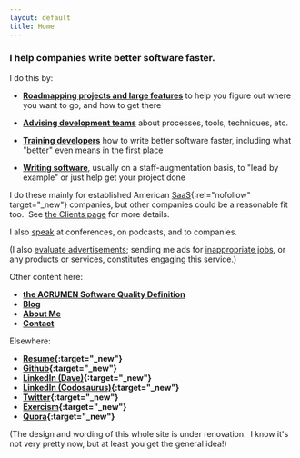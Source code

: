 ```yaml
---
layout: default
title: Home
---
```


<!-- this comment is here just to keep Jekyll from moving the below
headline up into the header; dunno why it does that.  -->

### I help companies write better software faster.

I do this by:

- **[Roadmapping projects and large features](roadmapping)**
to help you figure out where you want to go, and how to get there

- **[Advising development teams](advice)**
about processes, tools, techniques, etc.

- **[Training developers](training)**
how to write better software faster,
including what "better" even means in the first place

- **[Writing software](development)**,
usually on a staff-augmentation basis,
to "lead by example"
or just help get your project done

I do these mainly for
established
American
[SaaS](https://en.wikipedia.org/wiki/Software_as_a_service){:rel="nofollow" target="_new"}
companies,
but other companies could be a reasonable fit too.&nbsp;
See
[the Clients page](clients) for more details.

I also [speak](speaking)
at conferences, on podcasts, and to companies.

(I also [evaluate advertisements](ad-eval);
sending me ads for
[inappropriate jobs](bad-jobs),
or any products or services,
constitutes engaging this service.)

Other content here:
- **[the <span class="acrumen">ACRUMEN</span> Software Quality Definition](acrumen)**
- **[Blog](blog)**
- **[About Me](about)**
- **[Contact](contact)**

Elsewhere:

- **[Resume](https://bit.ly/dave-aronson-resume){:target="_new"}**
- **[Github](https://github.com/davearonson/){:target="_new"}**
- **[LinkedIn (Dave)](https://www.linkedin.com/in/davearonson/){:target="_new"}**
- **[LinkedIn (Codosaurus)](http://www.linkedin.com/company/Codosaurus-LLC){:target="_new"}**
- **[Twitter](https://twitter.com/davearonson){:target="_new"}**
- **[Exercism](https://exercism.io/profiles/DaveAronson){:target="_new"}**
- **[Quora](https://www.quora.com/profile/Dave-Aronson){:target="_new"}**

(The design and wording of this whole site is under renovation.&nbsp;
I know it's not very pretty now, but at least you get the general idea!)
